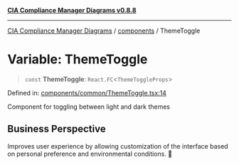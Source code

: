 [**CIA Compliance Manager Diagrams v0.8.8**](../../README.md)

***

[CIA Compliance Manager Diagrams](../../modules.md) / [components](../README.md) / ThemeToggle

# Variable: ThemeToggle

> `const` **ThemeToggle**: `React.FC`\<`ThemeToggleProps`\>

Defined in: [components/common/ThemeToggle.tsx:14](https://github.com/Hack23/cia-compliance-manager/blob/88094f2c4c350fd10a1e440c3eab70aedd819944/src/components/common/ThemeToggle.tsx#L14)

Component for toggling between light and dark themes

## Business Perspective
Improves user experience by allowing customization of the interface
based on personal preference and environmental conditions. 🎨
